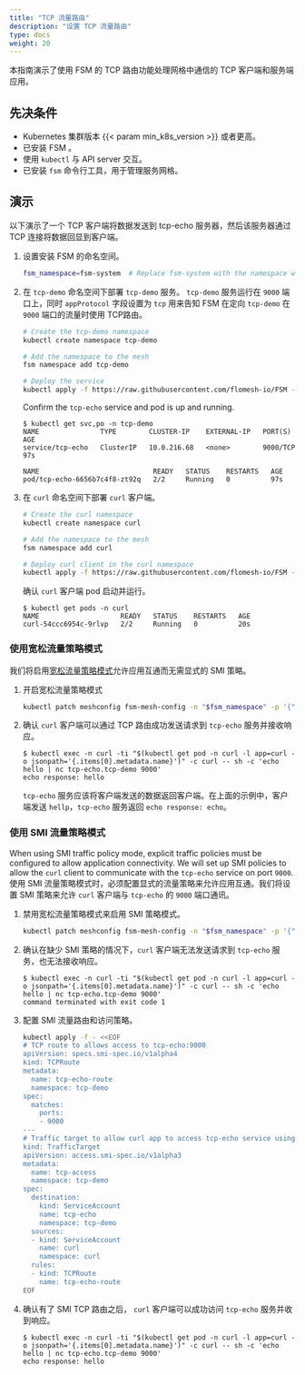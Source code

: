 ```yaml
---
title: "TCP 流量路由"
description: "设置 TCP 流量路由"
type: docs
weight: 20
---
```


本指南演示了使用 FSM 的 TCP 路由功能处理网格中通信的 TCP 客户端和服务端应用。

## 先决条件

- Kubernetes 集群版本 {{< param min_k8s_version >}} 或者更高。
- 已安装 FSM 。
- 使用 `kubectl` 与 API server 交互。
- 已安装 `fsm` 命令行工具，用于管理服务网格。

## 演示

以下演示了一个 TCP 客户端将数据发送到 tcp-echo 服务器，然后该服务器通过 TCP 连接将数据回显到客户端。

1. 设置安装 FSM 的命名空间。

    ```bash
    fsm_namespace=fsm-system  # Replace fsm-system with the namespace where FSM is installed if different
    ```

2. 在 `tcp-demo` 命名空间下部署 `tcp-demo` 服务。 `tcp-demo` 服务运行在 `9000` 端口上，同时 `appProtocol` 字段设置为 `tcp` 用来告知 FSM 在定向 `tcp-demo` 在 `9000` 端口的流量时使用 TCP路由。
    ```bash
    # Create the tcp-demo namespace
    kubectl create namespace tcp-demo

    # Add the namespace to the mesh
    fsm namespace add tcp-demo

    # Deploy the service
    kubectl apply -f https://raw.githubusercontent.com/flomesh-io/FSM -docs/{{< param fsm_branch >}}/manifests/apps/tcp-echo.yaml -n tcp-demo
    ```

    Confirm the `tcp-echo` service and pod is up and running.

    ```console
    $ kubectl get svc,po -n tcp-demo
    NAME               TYPE        CLUSTER-IP    EXTERNAL-IP   PORT(S)    AGE
    service/tcp-echo   ClusterIP   10.0.216.68   <none>        9000/TCP   97s

    NAME                            READY   STATUS    RESTARTS   AGE
    pod/tcp-echo-6656b7c4f8-zt92q   2/2     Running   0          97s
    ```

3. 在 `curl` 命名空间下部署 `curl` 客户端。

    ```bash
    # Create the curl namespace
    kubectl create namespace curl

    # Add the namespace to the mesh
    fsm namespace add curl

    # Deploy curl client in the curl namespace
    kubectl apply -f https://raw.githubusercontent.com/flomesh-io/FSM -docs/{{< param fsm_branch >}}/manifests/samples/curl/curl.yaml -n curl
    ```

    确认 `curl` 客户端 pod 启动并运行。

    ```console
    $ kubectl get pods -n curl
    NAME                    READY   STATUS    RESTARTS   AGE
    curl-54ccc6954c-9rlvp   2/2     Running   0          20s
    ```

### 使用宽松流量策略模式

我们将启用[宽松流量策略模式](/guides/traffic_management/permissive_mode)允许应用互通而无需显式的 SMI 策略。


1. 开启宽松流量策略模式
    ```bash
    kubectl patch meshconfig fsm-mesh-config -n "$fsm_namespace" -p '{"spec":{"traffic":{"enablePermissiveTrafficPolicyMode":true}}}' --type=merge
    ```

2. 确认 `curl` 客户端可以通过 TCP 路由成功发送请求到 `tcp-echo` 服务并接收响应。
    ```console
    $ kubectl exec -n curl -ti "$(kubectl get pod -n curl -l app=curl -o jsonpath='{.items[0].metadata.name}')" -c curl -- sh -c 'echo hello | nc tcp-echo.tcp-demo 9000'
    echo response: hello
    ```

    `tcp-echo` 服务应该将客户端发送的数据返回客户端。在上面的示例中，客户端发送 `hellp`，`tcp-echo` 服务返回 `echo response: echo`。

### 使用 SMI 流量策略模式

When using SMI traffic policy mode, explicit traffic policies must be configured to allow application connectivity. We will set up SMI policies to allow the `curl` client to communicate with the `tcp-echo` service on port `9000`.
使用 SMI 流量策略模式时，必须配置显式的流量策略来允许应用互通。我们将设置 SMI 策略来允许 `curl` 客户端与 `tcp-echo` 的 `9000` 端口通讯。

1. 禁用宽松流量策略模式来启用 SMI 策略模式。
    ```bash
    kubectl patch meshconfig fsm-mesh-config -n "$fsm_namespace" -p '{"spec":{"traffic":{"enablePermissiveTrafficPolicyMode":false}}}' --type=merge
    ```

2. 确认在缺少 SMI 策略的情况下，`curl` 客户端无法发送请求到 `tcp-echo` 服务，也无法接收响应。
    ```console
    $ kubectl exec -n curl -ti "$(kubectl get pod -n curl -l app=curl -o jsonpath='{.items[0].metadata.name}')" -c curl -- sh -c 'echo hello | nc tcp-echo.tcp-demo 9000'
    command terminated with exit code 1
    ```

3. 配置 SMI 流量路由和访问策略。
    ```bash
    kubectl apply -f - <<EOF
    # TCP route to allows access to tcp-echo:9000
    apiVersion: specs.smi-spec.io/v1alpha4
    kind: TCPRoute
    metadata:
      name: tcp-echo-route
      namespace: tcp-demo
    spec:
      matches:
        ports:
        - 9000
    ---
    # Traffic target to allow curl app to access tcp-echo service using a TCPRoute
    kind: TrafficTarget
    apiVersion: access.smi-spec.io/v1alpha3
    metadata:
      name: tcp-access
      namespace: tcp-demo
    spec:
      destination:
        kind: ServiceAccount
        name: tcp-echo
        namespace: tcp-demo
      sources:
      - kind: ServiceAccount
        name: curl
        namespace: curl
      rules:
      - kind: TCPRoute
        name: tcp-echo-route
    EOF
    ```

4. 确认有了 SMI TCP 路由之后， `curl` 客户端可以成功访问 `tcp-echo` 服务并收到响应。
    ```console
    $ kubectl exec -n curl -ti "$(kubectl get pod -n curl -l app=curl -o jsonpath='{.items[0].metadata.name}')" -c curl -- sh -c 'echo hello | nc tcp-echo.tcp-demo 9000'
    echo response: hello